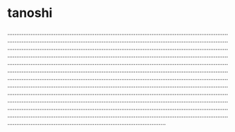# tanoshi
.........................................................................................................................................................................................................................................................................................................................................................................................................................................................................................................................................................................................................................................................................................................................................................................................................................................................................................................................................................................................................................................................................................................................................................................................................................................................................................................................................................................................................................................................................................................................................................................................................................................